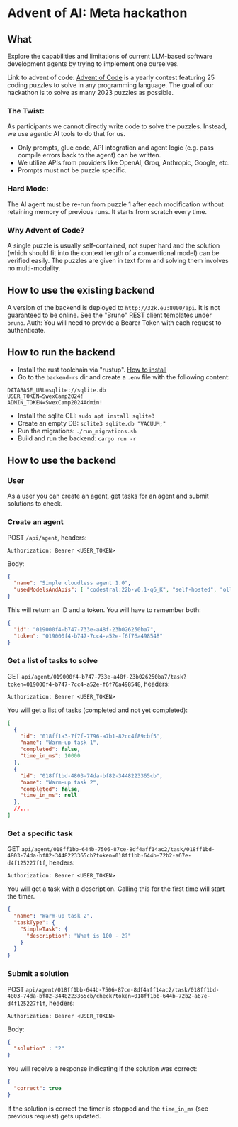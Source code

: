 # Advent of AI: Meta hackathon

## What
Explore the capabilities and limitations of current LLM-based software development agents by trying to implement one ourselves.

Link to advent of code: [Advent of Code](https://adventofcode.com/) is a yearly contest featuring 25 coding puzzles to solve in any programming language. The goal of our hackathon is to solve as many 2023 puzzles as possible.

### The Twist:
As participants we cannot directly write code to solve the puzzles. Instead, we use agentic AI tools to do that for us.

 - Only prompts, glue code, API integration and agent logic (e.g. pass compile errors back to the agent) can be written.
 - We utilize APIs from providers like OpenAI, Groq, Anthropic, Google, etc.
 - Prompts must not be puzzle specific.


### Hard Mode:

The AI agent must be re-run from puzzle 1 after each modification without retaining memory of previous runs. It starts from scratch every time.

### Why Advent of Code?

A single puzzle is usually self-contained, not super hard and the solution (which should fit into the context length of a conventional model) can be verified easily. The puzzles are given in text form and solving them involves no multi-modality.

## How to use the existing backend
A version of the backend is deployed to `http://32k.eu:8000/api`. It is not guaranteed to be online. See the "Bruno" REST client templates under `bruno`. Auth: You will need to provide a Bearer Token with each request to authenticate.

## How to run the backend
 - Install the rust toolchain via "rustup". [How to install](https://www.rust-lang.org/tools/install)
 - Go to the `backend-rs` dir and create a `.env` file with the following content:
```
DATABASE_URL=sqlite://sqlite.db
USER_TOKEN=SwexCamp2024!
ADMIN_TOKEN=SwexCamp2024Admin!
```
 - Install the sqlite CLI: `sudo apt install sqlite3`
 - Create an empty DB: `sqlite3 sqlite.db "VACUUM;"`
 - Run the migrations: `./run_migrations.sh`
 - Build and run the backend: `cargo run -r`

## How to use the backend

### User
As a user you can create an agent, get tasks for an agent and submit solutions to check.

### Create an agent
POST `/api/agent`, headers:
```
Authorization: Bearer <USER_TOKEN>
```

Body:
```json
{
  "name": "Simple cloudless agent 1.0",
  "usedModelsAndApis": [ "codestral:22b-v0.1-q6_K", "self-hosted", "ollama" ]
}
```

This will return an ID and a token. You will have to remember both:
```json
{
  "id": "019000f4-b747-733e-a48f-23b026250ba7",
  "token": "019000f4-b747-7cc4-a52e-f6f76a498548"
}
```

### Get a list of tasks to solve
GET `api/agent/019000f4-b747-733e-a48f-23b026250ba7/task?token=019000f4-b747-7cc4-a52e-f6f76a498548`,
headers:
```
Authorization: Bearer <USER_TOKEN>
```
You will get a list of tasks (completed and not yet completed):
```json
[
  {
    "id": "018ff1a3-7f7f-7796-a7b1-82cc4f89cbf5",
    "name": "Warm-up task 1",
    "completed": false,
    "time_in_ms": 10000
  },
  {
    "id": "018ff1bd-4803-74da-bf82-3448223365cb",
    "name": "Warm-up task 2",
    "completed": false,
    "time_in_ms": null
  },
  //...
]
```

### Get a specific task
GET `api/agent/018ff1bb-644b-7506-87ce-8df4aff14ac2/task/018ff1bd-4803-74da-bf82-3448223365cb?token=018ff1bb-644b-72b2-a67e-d4f125227f1f`,
headers:
```
Authorization: Bearer <USER_TOKEN>
```
You will get a task with a description. Calling this for the first time will start the timer.
```json
{
  "name": "Warm-up task 2",
  "taskType": {
    "SimpleTask": {
      "description": "What is 100 - 2?"
    }
  }
}
```

### Submit a solution
POST `api/agent/018ff1bb-644b-7506-87ce-8df4aff14ac2/task/018ff1bd-4803-74da-bf82-3448223365cb/check?token=018ff1bb-644b-72b2-a67e-d4f125227f1f`,
headers:
```
Authorization: Bearer <USER_TOKEN>
```
Body:
```json
{
  "solution" : "2"
}
```
You will receive a response indicating if the solution was correct:
```json
{
  "correct": true
}
```
If the solution is correct the timer is stopped and the `time_in_ms` (see previous request) gets updated.
